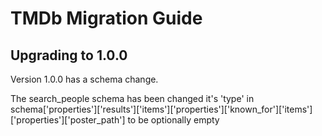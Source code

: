# TMDb Migration Guide

## Upgrading to 1.0.0

Version 1.0.0 has a schema change.

The search_people schema has been changed it's 'type' in schema['properties']['results']['items']['properties']['known_for']['items']['properties']['poster_path'] to be optionally empty